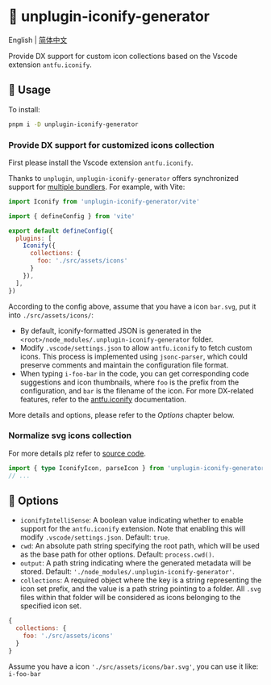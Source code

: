 # :tada: unplugin-iconify-generator

English | [简体中文](./README-zh.md)

Provide DX support for custom icon collections based on the Vscode extension `antfu.iconify`.

## :memo: Usage

To install:

```sh
pnpm i -D unplugin-iconify-generator
```

### Provide DX support for customized icons collection

First please install the Vscode extension `antfu.iconify`.

Thanks to `unplugin`, `unplugin-iconify-generator` offers synchronized support for [multiple bundlers](https://unplugin.unjs.io/guide/). For example, with Vite:

```js
import Iconify from 'unplugin-iconify-generator/vite'

import { defineConfig } from 'vite'

export default defineConfig({
  plugins: [
    Iconify({
      collections: {
        foo: './src/assets/icons'
      }
    }),
  ],
})
```

According to the config above, assume that you have a icon `bar.svg`, put it into `./src/assets/icons/`:

- By default, iconify-formatted JSON is generated in the `<root>/node_modules/.unplugin-iconify-generator` folder.
- Modify `.vscode/settings.json` to allow `antfu.iconify` to fetch custom icons. This process is implemented using `jsonc-parser`, which could preserve comments and maintain the configuration file format.
- When typing `i-foo-bar` in the code, you can get corresponding code suggestions and icon thumbnails, where `foo` is the prefix from the configuration, and `bar` is the filename of the icon. For more DX-related features, refer to the [antfu.iconify](https://github.com/antfu/vscode-iconify) documentation.

More details and options, please refer to the *Options* chapter below.

### Normalize svg icons collection

For more details plz refer to [source code](/src/core).

```ts
import { type IconifyIcon, parseIcon } from 'unplugin-iconify-generator'
// ...
```

## :wrench: Options

- `iconifyIntelliSense`: A boolean value indicating whether to enable support for the `antfu.iconify` extension. Note that enabling this will modify `.vscode/settings.json`. Default: `true`.
- `cwd`: An absolute path string specifying the root path, which will be used as the base path for other options. Default: `process.cwd()`.
- `output`: A path string indicating where the generated metadata will be stored. Default: `'./node_modules/.unplugin-iconify-generator'`.
- `collections`: A required object where the key is a string representing the icon set prefix, and the value is a path string pointing to a folder. All `.svg` files within that folder will be considered as icons belonging to the specified icon set.

```js
{
  collections: {
    foo: './src/assets/icons'
  }
}
```

Assume you have a icon `'./src/assets/icons/bar.svg'`, you can use it like:
`i-foo-bar`
